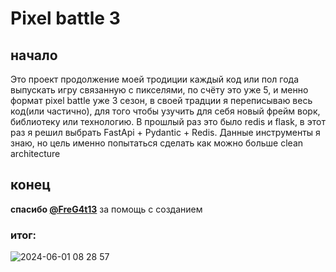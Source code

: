 # Pixel battle 3

## начало ##

Это проект продолжение моей тродиции каждый код или пол года выпускать игру связанную с пикселями, по счёту это уже 5, и менно формат pixel battle уже 3 сезон, в своей традции я переписываю весь код(или частично), для того чтобы узучить для себя новый фрейм ворк, библиотеку или технологию. В прошлый раз это было redis и flask, в этот раз я решил выбрать FastApi + Pydantic + Redis. Данные инструменты я знаю, но цель именно попытаться сделать как можно больше clean architecture


## конец ##
**спасибо [@FreG4t13](https://github.com/FreG4t13)** за помощь с созданием
### итог: ###
![2024-06-01 08 28 57](https://github.com/artemki2077/pixel_battle_3/assets/86531080/31ce278e-ed9d-4f6a-80fc-244ffbc068e4)
